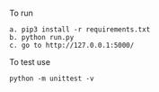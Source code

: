
To run

	a. pip3 install -r requirements.txt 
    b. python run.py
    c. go to http://127.0.0.1:5000/ 



To test use

	python -m unittest -v